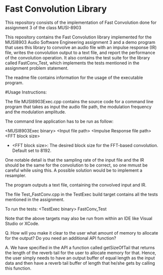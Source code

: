 # Fast Convolution Library

This repository consists of the implementation of Fast Convolution done for assignment 3 of the class MUSI-8903

This repository contains the Fast Convolution library implemented for the MUSI8903 Audio Software Engineering assignment 3 and a demo program that uses this library to convolve an audio file with an impulse response (IR) file, writes the convolution output to a text file, and report the performance of the convolution operation. It also contains the test suite for the library called FastConv_Test, which implements the tests mentioned in the assignment problem statement.

The readme file contains information for the usage of the executable program.

#Usage Instructions:

The file MUSI8903Exec.cpp contains the source code for a command line program that takes as input the audio file path, the modulation frequency and the modulation amplitude.

The command line application has to be run as follow:

   \<MUSI8903Exec binary> \<Input file path> \<Impulse Response file path> \<FFT block size>
   
 - \<FFT block size>: The desired block size for the FFT-based convolution. Default set to 8192.

One notable detail is that the sampling rate of the input file and the IR should be the same for the convolution to be correct, so one mmust be careful while using this. A possible solution would be to implement a resampler.

The program outputs a text file, containing the convolved input and IR.

The file Test_FastConv.cpp in the TestExec build target contains all the tests mentioned in the assignment.

To run the tests:
   \<TestExec binary> FastConv_Test

Note that the above targets may also be run from within an IDE like Visual Studio or XCode.

Q. How will you make it clear to the user what amount of memory to allocate for the output? Do you need an additional API function?

A. We have specified in the API a function called getSizeOfTail that returns the length of the reverb tail for the user to allocate memory for that. Hence, the user simply needs to have an output buffer of equal length as the input data and then have a reverb tail buffer of length that he/she gets by calling this function.
